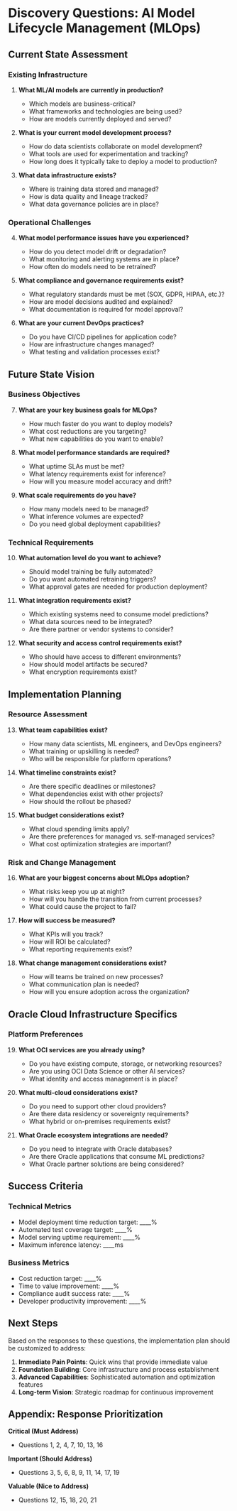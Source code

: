 # Discovery Questions: AI Model Lifecycle Management (MLOps)

## Current State Assessment

### Existing Infrastructure
1. **What ML/AI models are currently in production?**
   - Which models are business-critical?
   - What frameworks and technologies are being used?
   - How are models currently deployed and served?

2. **What is your current model development process?**
   - How do data scientists collaborate on model development?
   - What tools are used for experimentation and tracking?
   - How long does it typically take to deploy a model to production?

3. **What data infrastructure exists?**
   - Where is training data stored and managed?
   - How is data quality and lineage tracked?
   - What data governance policies are in place?

### Operational Challenges
4. **What model performance issues have you experienced?**
   - How do you detect model drift or degradation?
   - What monitoring and alerting systems are in place?
   - How often do models need to be retrained?

5. **What compliance and governance requirements exist?**
   - What regulatory standards must be met (SOX, GDPR, HIPAA, etc.)?
   - How are model decisions audited and explained?
   - What documentation is required for model approval?

6. **What are your current DevOps practices?**
   - Do you have CI/CD pipelines for application code?
   - How are infrastructure changes managed?
   - What testing and validation processes exist?

## Future State Vision

### Business Objectives
7. **What are your key business goals for MLOps?**
   - How much faster do you want to deploy models?
   - What cost reductions are you targeting?
   - What new capabilities do you want to enable?

8. **What model performance standards are required?**
   - What uptime SLAs must be met?
   - What latency requirements exist for inference?
   - How will you measure model accuracy and drift?

9. **What scale requirements do you have?**
   - How many models need to be managed?
   - What inference volumes are expected?
   - Do you need global deployment capabilities?

### Technical Requirements
10. **What automation level do you want to achieve?**
    - Should model training be fully automated?
    - Do you want automated retraining triggers?
    - What approval gates are needed for production deployment?

11. **What integration requirements exist?**
    - Which existing systems need to consume model predictions?
    - What data sources need to be integrated?
    - Are there partner or vendor systems to consider?

12. **What security and access control requirements exist?**
    - Who should have access to different environments?
    - How should model artifacts be secured?
    - What encryption requirements exist?

## Implementation Planning

### Resource Assessment
13. **What team capabilities exist?**
    - How many data scientists, ML engineers, and DevOps engineers?
    - What training or upskilling is needed?
    - Who will be responsible for platform operations?

14. **What timeline constraints exist?**
    - Are there specific deadlines or milestones?
    - What dependencies exist with other projects?
    - How should the rollout be phased?

15. **What budget considerations exist?**
    - What cloud spending limits apply?
    - Are there preferences for managed vs. self-managed services?
    - What cost optimization strategies are important?

### Risk and Change Management
16. **What are your biggest concerns about MLOps adoption?**
    - What risks keep you up at night?
    - How will you handle the transition from current processes?
    - What could cause the project to fail?

17. **How will success be measured?**
    - What KPIs will you track?
    - How will ROI be calculated?
    - What reporting requirements exist?

18. **What change management considerations exist?**
    - How will teams be trained on new processes?
    - What communication plan is needed?
    - How will you ensure adoption across the organization?

## Oracle Cloud Infrastructure Specifics

### Platform Preferences
19. **What OCI services are you already using?**
    - Do you have existing compute, storage, or networking resources?
    - Are you using OCI Data Science or other AI services?
    - What identity and access management is in place?

20. **What multi-cloud considerations exist?**
    - Do you need to support other cloud providers?
    - Are there data residency or sovereignty requirements?
    - What hybrid or on-premises requirements exist?

21. **What Oracle ecosystem integrations are needed?**
    - Do you need to integrate with Oracle databases?
    - Are there Oracle applications that consume ML predictions?
    - What Oracle partner solutions are being considered?

## Success Criteria

### Technical Metrics
- Model deployment time reduction target: ____%
- Automated test coverage target: ____%
- Model serving uptime requirement: ____%
- Maximum inference latency: ____ms

### Business Metrics
- Cost reduction target: ____%
- Time to value improvement: ____%
- Compliance audit success rate: ____%
- Developer productivity improvement: ____%

## Next Steps

Based on the responses to these questions, the implementation plan should be customized to address:
1. **Immediate Pain Points**: Quick wins that provide immediate value
2. **Foundation Building**: Core infrastructure and process establishment
3. **Advanced Capabilities**: Sophisticated automation and optimization features
4. **Long-term Vision**: Strategic roadmap for continuous improvement

## Appendix: Response Prioritization

**Critical (Must Address)**
- Questions 1, 2, 4, 7, 10, 13, 16

**Important (Should Address)**
- Questions 3, 5, 6, 8, 9, 11, 14, 17, 19

**Valuable (Nice to Address)**
- Questions 12, 15, 18, 20, 21